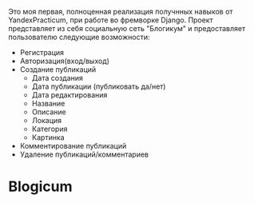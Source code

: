 Это моя первая, полноценная реализация получнных навыков от YandexPracticum, при работе во фремворке Django.
Проект представляет из себя социальную сеть "Блогикум" и предоставляет пользователю следующие возможности:
  - Регистрация
  - Авторизация(вход/выход)
  - Создание публикаций
    * Дата создания
    * Дата публикации (публиковать да/нет)
    * Дата редактирования
    * Название
    * Описание
    * Локация
    * Категория
    * Картинка
  - Комментирование публикаций
  - Удаление публикаций/комментариев
# Blogicum
